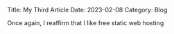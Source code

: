 Title: My Third Article
Date: 2023-02-08
Category: Blog

Once again, I reaffirm that I like free static web hosting